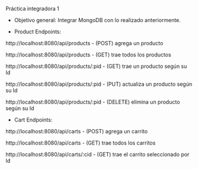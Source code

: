 Práctica integradora 1

- Objetivo general: Integrar MongoDB con lo realizado anteriormente.

- Product Endpoints:

http://localhost:8080/api/products - (POST) agrega un producto

http://localhost:8080/api/products - (GET) trae todos los productos

http://localhost:8080/api/products/:pid - (GET) trae un producto según su Id

http://localhost:8080/api/products/:pid - (PUT) actualiza un producto según su Id

http://localhost:8080/api/products/:pid - (DELETE) elimina un producto según su Id

- Cart Endpoints:

http://localhost:8080/api/carts - (POST) agrega un carrito

http://localhost:8080/api/carts - (GET) trae todos los carritos

http://localhost:8080/api/carts/:cid - (GET) trae el carrito seleccionado por Id
